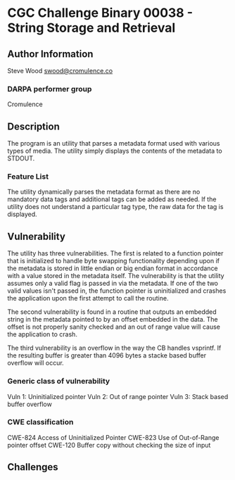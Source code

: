 # CGC Challenge Binary 00038 - String Storage and Retrieval

## Author Information

Steve Wood <swood@cromulence.co>

### DARPA performer group

Cromulence

## Description

The program is an utility that parses a metadata format used with various types of media.  The utility simply displays the contents of the metadata to STDOUT.

### Feature List

The utility dynamically parses the metadata format as there are no mandatory data tags and additional tags can be added as needed.  If the utility does not understand a particular tag type, the raw data for the tag is displayed.  

## Vulnerability

The utility has three vulnerabilities.  The first is related to a function pointer that is initialized to handle byte swapping functionality depending upon if the metadata is stored in little endian or big endian format in accordance with a value stored in the metadata itself.  The vulnerability is that the utility assumes only a valid flag is passed in via the metadata.  If one of the two valid values isn't passed in, the function pointer is uninitialized and crashes the application upon the first attempt to call the routine.

The second vulnerability is found in a routine that outputs an embedded string in the metadata pointed to by an offset embedded in the data.  The offset is not properly sanity checked and an out of range value will cause the application to crash.

The third vulnerability is an overflow in the way the CB handles vsprintf. If the resulting buffer is greater than 4096 bytes a stacke based buffer overflow will occur.

### Generic class of vulnerability

Vuln 1: Uninitialized pointer
Vuln 2: Out of range pointer
Vuln 3: Stack based buffer overflow

### CWE classification

CWE-824 Access of Uninitialized Pointer
CWE-823 Use of Out-of-Range pointer offset
CWE-120 Buffer copy without checking the size of input

## Challenges







